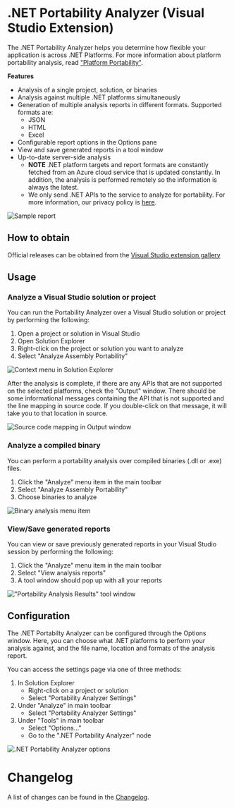 # .NET Portability Analyzer (Visual Studio Extension)

The .NET Portability Analyzer helps you determine how flexible your application
is across .NET Platforms. For more information about platform portability
analysis, read ["Platform Portability"][PlatformPortability].

__Features__

* Analysis of a single project, solution, or binaries
* Analysis against multiple .NET platforms simultaneously
* Generation of multiple analysis reports in different formats. Supported 
formats are:
    * JSON
    * HTML
    * Excel
* Configurable report options in the Options pane
* View and save generated reports in a tool window
* Up-to-date server-side analysis
    * __NOTE__ .NET platform targets and report formats are constantly fetched
    from an Azure cloud service that is updated constantly. In addition, the
    analysis is performed remotely so the information is always the latest.
    * We only send .NET APIs to the service to analyze for portability. For more
    information, our privacy policy is [here][PrivacyPolicy].

![Sample report][SampleReport]

## How to obtain

Official releases can be obtained from the [Visual Studio extension gallery][VSGallery]

## Usage

### Analyze a Visual Studio solution or project

You can run the Portability Analyzer over a Visual Studio solution or project by
performing the following:

1. Open a project or solution in Visual Studio
2. Open Solution Explorer
3. Right-click on the project or solution you want to analyze
4. Select "Analyze Assembly Portability"

![Context menu in Solution Explorer][SolutionExplorer-ContextMenu]

After the analysis is complete, if there are any APIs that are not supported on
the selected platforms, check the "Output" window.  There should be some
informational messages containing the API that is not supported and the line 
mapping in source code.  If you double-click on that message, it will take you
to that location in source.

![Source code mapping in Output window][SourceCodeMapping]

### Analyze a compiled binary

You can perform a portability analysis over compiled binaries (.dll or .exe)
files.

1. Click the "Analyze" menu item in the main toolbar
2. Select "Analyze Assembly Portability"
3. Choose binaries to analyze

![Binary analysis menu item][BinaryAnalysis]

### View/Save generated reports

You can view or save previously generated reports in your Visual Studio session
by performing the following:

1. Click the "Analyze" menu item in the main toolbar
2. Select "View analysis reports"
3. A tool window should pop up with all your reports

!["Portability Analysis Results" tool window][ReportToolWindow]

## Configuration

The .NET Portabilty Analyzer can be configured through the Options window.
Here, you can choose what .NET platforms to perform your analysis against, and
the file name, location and formats of the analysis report.

You can access the settings page via one of three methods:

1. In Solution Explorer
    * Right-click on a project or solution
    * Select "Portability Analyzer Settings"
2. Under "Analyze" in main toolbar
    * Select "Portability Analyzer Settings"
3. Under "Tools" in main toolbar
    * Select "Options..."
    * Go to the ".NET Portability Analyzer" node

![.NET Portability Analyzer options][OptionsPane]

# Changelog

A list of changes can be found in the [Changelog](Changelog.md).

[BinaryAnalysis]: img/analyzeToolbar.png
[OptionsPane]: img/optionsPanel.png
[PlatformPortability]: ../HowTo/PlatformPortability.md
[PrivacyPolicy]: ../LicenseTerms/Microsoft%20.NET%20Portability%20Analyzer%20Privacy%20Statement.txt
[ReportToolWindow]: img/report.toolWindow.png
[SampleReport]: img/analysisReport.png
[SolutionExplorer-ContextMenu]: img/analysisContextMenu.png
[SourceCodeMapping]: img/sourceMapping.output.png
[VSGallery]: https://visualstudiogallery.msdn.microsoft.com/1177943e-cfb7-4822-a8a6-e56c7905292b